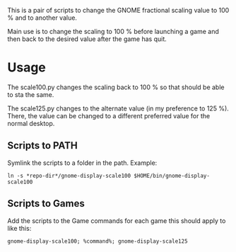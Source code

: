 This is a pair of scripts to change the GNOME
fractional scaling value to 100 % and to another value.

Main use is to change the scaling to 100 % before launching a game and then back
to the desired value after the game has quit.

# Usage
The scale100.py changes the scaling back to 100 %
so that should be able to sta the same.

The scale125.py changes to the alternate value (in my preference to 125 %).
There, the value can be changed to a different preferred value for the normal desktop.

## Scripts to PATH
Symlink the scripts to a folder in the path.
Example:

    ln -s *repo-dir*/gnome-display-scale100 $HOME/bin/gnome-display-scale100

## Scripts to Games
Add the scripts to the Game commands for each game this should apply to like this:

    gnome-display-scale100; %command%; gnome-display-scale125
